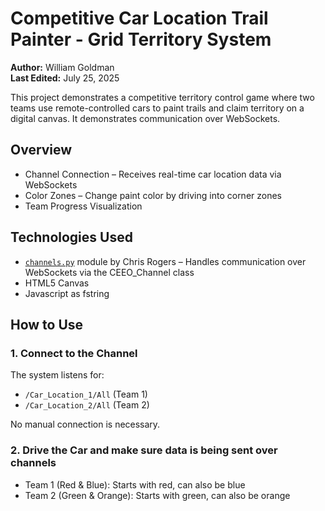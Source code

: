 # Competitive Car Location Trail Painter - Grid Territory System

**Author:** William Goldman  
**Last Edited:** July 25, 2025

This project demonstrates a competitive territory control game where two teams use remote-controlled cars to paint trails and claim territory on a digital canvas. It demonstrates communication over WebSockets.

## Overview

- Channel Connection – Receives real-time car location data via WebSockets  
- Color Zones – Change paint color by driving into corner zones  
- Team Progress Visualization

## Technologies Used

- [`channels.py`](https://chrisrogers.pyscriptapps.com/talking-on-a-channel/latest/py/channel.py) module by Chris Rogers – Handles communication over WebSockets via the CEEO_Channel class  
- HTML5 Canvas
- Javascript as fstring

## How to Use

### 1. Connect to the Channel  
The system listens for:
- `/Car_Location_1/All` (Team 1)  
- `/Car_Location_2/All` (Team 2)

No manual connection is necessary.

### 2. Drive the Car and make sure data is being sent over channels

- Team 1 (Red & Blue): Starts with red, can also be blue
- Team 2 (Green & Orange): Starts with green, can also be orange 
